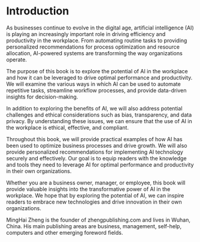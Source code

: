 # Introduction

As businesses continue to evolve in the digital age, artificial intelligence (AI) is playing an increasingly important role in driving efficiency and productivity in the workplace. From automating routine tasks to providing personalized recommendations for process optimization and resource allocation, AI-powered systems are transforming the way organizations operate.

The purpose of this book is to explore the potential of AI in the workplace and how it can be leveraged to drive optimal performance and productivity. We will examine the various ways in which AI can be used to automate repetitive tasks, streamline workflow processes, and provide data-driven insights for decision-making.

In addition to exploring the benefits of AI, we will also address potential challenges and ethical considerations such as bias, transparency, and data privacy. By understanding these issues, we can ensure that the use of AI in the workplace is ethical, effective, and compliant.

Throughout this book, we will provide practical examples of how AI has been used to optimize business processes and drive growth. We will also provide personalized recommendations for implementing AI technology securely and effectively. Our goal is to equip readers with the knowledge and tools they need to leverage AI for optimal performance and productivity in their own organizations.

Whether you are a business owner, manager, or employee, this book will provide valuable insights into the transformative power of AI in the workplace. We hope that by exploring the potential of AI, we can inspire readers to embrace new technologies and drive innovation in their own organizations.

MingHai Zheng is the founder of zhengpublishing.com and lives in Wuhan, China. His main publishing areas are business, management, self-help, computers and other emerging foreword fields.
